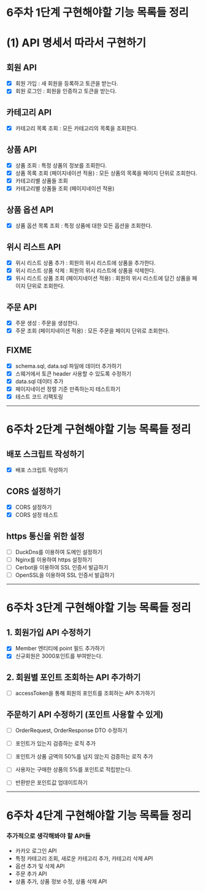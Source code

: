 # 6주차 1단계 구현해야할 기능 목록들 정리
# (1) API 명세서 따라서 구현하기 
## 회원 API 
- [x] 회원 가입 : 새 회원을 등록하고 토큰을 받는다.
- [x] 회원 로그인 : 회원을 인증하고 토큰을 받는다. 

## 카테고리 API
- [x] 카테고리 목록 조회 : 모든 카테고리의 목록을 조회한다.

## 상품 API
- [x] 상품 조회 : 특정 상품의 정보를 조회한다.
- [x] 상품 목록 조회 (페이지네이션 적용) : 모든 상품의 목록을 페이지 단위로 조회한다.
- [x] 카테고리별 상품들 조회 
- [x] 카테고리별 상품들 조회 (페이지네이션 적용) 

## 상품 옵션 API
- [x] 상품 옵션 목록 조회 : 특정 상품에 대한 모든 옵션을 조회한다.

## 위시 리스트 API
- [x] 위시 리스트 상품 추가 : 회원의 위시 리스트에 상품을 추가한다.
- [x] 위시 리스트 상품 삭제 : 회원의 위시 리스트에 상품을 삭제한다.
- [x] 위시 리스트 상품 조회 (페이지네이션 적용) : 회원의 위시 리스트에 담긴 상품을 페이지 단위로 조회한다.

## 주문 API 
- [x] 주문 생성 : 주문을 생성한다.
- [x] 주문 조회 (페이지네이션 적용) : 모든 주문을 페이지 단위로 조회한다.

## FIXME 
- [x] schema.sql, data.sql 파일에 데이터 추가하기
- [x] 스웨거에서 토큰 header 사용할 수 있도록 수정하기
- [x] data.sql 데이터 추가
- [x] 페이지네이션 정렬 기준 만족하는지 테스트하기
- [x] 테스트 코드 리팩토링

---
# 6주차 2단계 구현해야할 기능 목록들 정리
## 배포 스크립트 작성하기    
- [x] 배포 스크립트 작성하기
## CORS 설정하기
- [x] CORS 설정하기
- [x] CORS 설정 테스트 

## https 통신을 위한 설정
- [ ] DuckDns를 이용하여 도메인 설정하기
- [ ] Nginx를 이용하여 https 설정하기
- [ ] Cerbot을 이용하여 SSL 인증서 발급하기
- [ ] OpenSSL을 이용하여 SSL 인증서 발급하기

--- 
# 6주차 3단계 구현해야할 기능 목록들 정리
## 1. 회원가입 API 수정하기
- [x] Member 엔티티에 point 필드 추가하기
- [x] 신규회원은 3000포인트를 부여받는다.
## 2. 회원별 포인트 조회하는 API 추가하기
- [ ] accessToken을 통해 회원의 포인트를 조회하는 API 추가하기
## 주문하기 API 수정하기 (포인트 사용할 수 있게)
- [ ] OrderRequest, OrderResponse DTO 수정하기
- [ ] 포인트가 있는지 검증하는 로직 추가
- [ ] 포인트가 상품 금액의 50%를 넘지 않는지 검증하는 로직 추가
- [ ] 사용자는 구매한 상품의 5%를 포인트로 적립받는다.
- [ ] 반환받은 포인트값 업데이트하기


---
# 6주차 4단계 구현해야할 기능 목록들 정리
### 추가적으로 생각해봐야 할 API들
- 카카오 로그인 API 
- 특정 카테고리 조회, 새로운 카테고리 추가, 카테고리 삭제 API
- 옵션 추가 및 삭제 API
- 주문 추가 API
- 상품 추가, 상품 정보 수정, 상품 삭제 API

